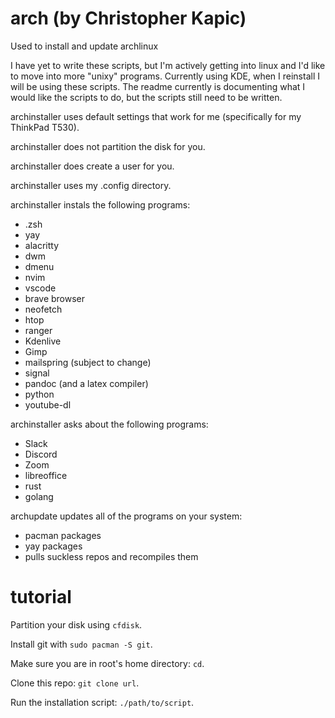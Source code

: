 # arch (by Christopher Kapic)
Used to install and update archlinux

I have yet to write these scripts, but I'm actively getting into linux and I'd like to move into more "unixy" programs. Currently using KDE, when I reinstall I will be using these scripts. The readme currently is documenting what I would like the scripts to do, but the scripts still need to be written.

archinstaller uses default settings that work for me (specifically for my ThinkPad T530).

archinstaller does not partition the disk for you.

archinstaller does create a user for you.

archinstaller uses my .config directory.

archinstaller instals the following programs:
 - .zsh
 - yay
 - alacritty
 - dwm
 - dmenu
 - nvim
 - vscode
 - brave browser
 - neofetch
 - htop
 - ranger
 - Kdenlive
 - Gimp
 - mailspring (subject to change)
 - signal
 - pandoc (and a latex compiler)
 - python
 - youtube-dl

archinstaller asks about the following programs:
 - Slack
 - Discord
 - Zoom
 - libreoffice
 - rust
 - golang

archupdate updates all of the programs on your system:
 - pacman packages
 - yay packages
 - pulls suckless repos and recompiles them
 
 # tutorial
 Partition your disk using `cfdisk`.
 
 Install git with `sudo pacman -S git`.
 
 Make sure you are in root's home directory: `cd`.
 
 Clone this repo: `git clone url`.
 
 Run the installation script: `./path/to/script`.
